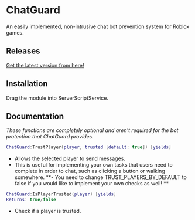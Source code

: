 # ChatGuard
An easily implemented, non-intrusive chat bot prevention system for Roblox games.

## Releases
[Get the latest version from here!](https://github.com/metaVirtual/ChatGuard/releases)

## Installation
Drag the module into ServerScriptService.

## Documentation
*These functions are completely optional and aren't required for the bot protection that ChatGuard provides.*

```lua
ChatGuard:TrustPlayer(player, trusted [default: true]) [yields]
```

- Allows the selected player to send messages.
- This is useful for implementing your own tasks that users need to complete in order to chat, such as clicking a button or walking somewhere.
**- You need to change TRUST_PLAYERS_BY_DEFAULT to false if you would like to implement your own checks as well! **

```lua
ChatGuard:IsPlayerTrusted(player) [yields]
Returns: true/false
```

- Check if a player is trusted.
